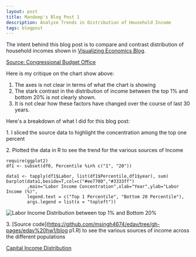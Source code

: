 ```yaml
---
layout: post
title: Mandeep's Blog Post 1
description: Analyze Trends in Distribution of Household Income
tags: blogpost
---
```


The intent behind this blog post is to compare and contrast distribution of household incomes shown in [Visualizing Economics Blog](http://visualizingeconomics.com/blog?tag=Congressional+Budget+Office).

[Source: Congressional Budget Office](http://www.cbo.gov/publication/43373) 

Here is my critique on the chart show above:

<ol> 
	<li> The axes is not clear in terms of what the chart is showing</li>
	<li> The stark contrast in the distribution of income between the top 1% and bottom 20% is not clearly shown. </li>
	<li> It is not clear how these factors have changed over the course of last 30 years. </li> 
</ol>

Here's a breakdown of what I did for this blog post:

1\. I sliced the source data to highlight the concentration among the top one percent

2\. Plotted the data in R to see the trend for the various sources of Income 
```{r chunkLabel}
require(ggplot2)
df1 <- subset(df0, Percentile %in% c("1", "20"))

data1 <- tapply(df1$Labor, list(df1$Percentile,df1$year), sum)
barplot(data1,beside=T,col=c("#ee7700","#3333ff")
        ,main="Labor Income Concentration",xlab="Year",ylab="Labor Income (%)",
        legend.text = c("Top 1 Percentile", "Bottom 20 Percentile"),
        args.legend = list(x = "topleft"))
```
![Labor Income Distribution between top 1% and Bottom 20%](https://github.com/msingh4674/edav/tree/gh-pages/edav%20hw1/CapitalIncome.png?raw=true)

3\. [Source code](https://github.com/msingh4674/edav/tree/gh-pages/edav%20hw1/blog p1.R) to see the various sources of income across the different populations

[Capital Income Distribution](https://github.com/msingh4674/edav/tree/gh-pages/edav%20hw1/CapitalIncome.png)






